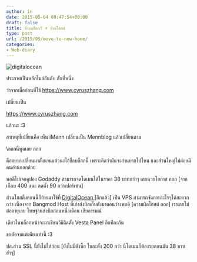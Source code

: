 ```yaml
---
author: in
date: 2015-05-04 09:47:54+00:00
draft: false
title: ย้ายบล็อก! + ย้ายโฮสต์
type: post
url: /2015/05/move-to-new-home/
categories:
- Web-diary
---
```


![digitalocean](https://www.cyruszhang.com/wp-content/uploads/2013/12/digitalocean-1.jpg)




ประกาศเป็นหลักไมล์อันดับ สักที่หนึ่ง

ว่าจากเมื่อก่อนที่ใช้ https://www.cyruszhang.com

เปลี่ยนเป็น

https://www.cyruszhang.com

แล้วนะ :3

<!-- more -->

สาเหตุที่เปลี่ยนคือ เห็น iMenn เปลี่ยนเป็น Mennblog แล้วเปลี่ยนตาม

\\ลอกนี่พูดเลย ถถถ

คืออยากเปลี่ยนมาตั้งนานแล้วนะไอ้ชื่อบล็อกนี้ เพราะคิดว่ามันจะอ่านยากไปไหน และส่วนใหญ่ไม่ค่อยมีคนอ่านออกด้วย

พอดีไปเจอคูปอง Godaddy สามารถจดโดเมนได้ในราคา 38 บาทกว่าๆ เลยฉวยโอกาส ถถถ [จากเกือบ 400 แนะ ลดตั้ง 90 กว่าเปอร์เซน]

ส่วนโฮสติ้งตอนนี้ก็ย้ายมาใช้ที่ [DigitalOcean ](https://www.cyruszhang.com/digital-ocean-high-quality-vps/)[อีกแล้ว] เป็น VPS สามารถจัดการอะไรๆได้สะดวกกว่า เนื่องจาก Bangmod Host ที่เก่าส่งบิลเก็บตังมาตอนว่างพอดี [ความผิดโฮสต์ ถถถ] เราเลยไม่ต่ออายุเลย โทษฐานส่งบิลก่อนหนึ่งเดือน เสียอารมณ์

เดียวในบล็อกหน้าจะมาเขียนวิธีติดตั้ง Vesta Panel อีกทีละกัน

ขอตัดจบแต่เพียงเท่านี้ :3



ปล.ส่วน SSL นี่ยังไม่ใส่ก่อน [ยังไม่มีตังซื้อ ใบละตั้ง 200 กว่า นี่โดเมนก็ต้องรอตอนมัน 38 บาท ฮ่าๆ]





